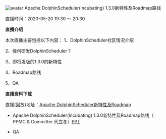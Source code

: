 ![avatar](https://dolphinscheduler.apache.org/img/2020-05-26/live_online_20200526.jpeg)
Apache DolphinScheduler(Incubating) 1.3.0新特性及Roadmap路线


直播时间：2020-05-20 19:30 ～ 20:30


**直播介绍**

本次直播主要包括以下内容：
1、DolphinScheduler社区情况介绍

2、缘何研发DolphinScheduler？

3、即将发版的1.3.0的新特性

4、Roadmap路线

5、QA

**直播资料下载**

直播(回放)地址：[Apache DolphinScheduler新特性及Roadmap](https://www.slidestalk.com/w/182)
* Apache DolphinScheduler(Incubating) 1.3.0新特性及Roadmap路线（ PPMC & Committer 代立冬）[PPT](https://dolphinscheduler.apache.org/file/2020-05-26/DolphinScheduler_Feature_Roadmap.pdf)

* QA


